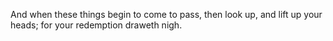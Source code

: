 And when these things begin to come to pass, then look up, and lift up your heads; for your redemption draweth nigh.
